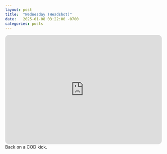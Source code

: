 ```yaml
---
layout: post
title:  "Wednesday (Headshot)"
date:   2025-01-08 03:22:00 -0700
categories: posts
---
```

<iframe style="border-radius:12px" src="https://open.spotify.com/embed/playlist/6M8X8GNGBeSiYy0k5HR2lK?utm_source=generator" width="100%" height="352" frameBorder="0" allowfullscreen="" allow="autoplay; clipboard-write; encrypted-media; fullscreen; picture-in-picture" loading="lazy"></iframe>
Back on a COD kick.
